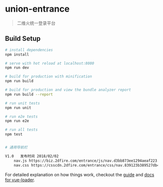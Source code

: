 # union-entrance

> 二维火统一登录平台

## Build Setup

``` bash
# install dependencies
npm install

# serve with hot reload at localhost:8080
npm run dev

# build for production with minification
npm run build

# build for production and view the bundle analyzer report
npm run build --report

# run unit tests
npm run unit

# run e2e tests
npm run e2e

# run all tests
npm test


# 通用导航栏

V1.0   发布时间 2018/02/02
    nav.js https://biz.2dfire.com/entrance/js/nav.d3bb873ee1294aeaf223.js;
    nav.css https://csscdn.2dfire.com/entrance/css/nav.839123b389527db47c57ee2155b39b2a.css

```

For detailed explanation on how things work, checkout the [guide](http://vuejs-templates.github.io/webpack/) and [docs for vue-loader](http://vuejs.github.io/vue-loader).
